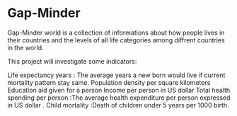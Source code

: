# Gap-Minder 
Gap-Minder world is a collection of informations about how people lives in their countries and the levels of all life categories among diffrent countries in the world.

This project will investigate some indicators:

Life expectancy years : The average years a new born would live if current mortality pattern stay same.
Population density per square kilometers
Education aid given for a person
Income per person in US dollar
Total health spending per person :The average health expenditure per person expressed in US dollar .
Child mortality :Death of children under 5 years per 1000 birth.
